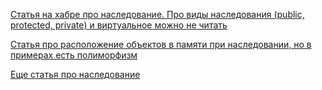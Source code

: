 [Статья на хабре про наследование. Про виды наследования (public, protected, private) и виртуальное можно не читать](https://habr.com/ru/post/445948/)

[Статья про расположение объектов в памяти при наследовании, но в примерах есть полиморфизм](https://medium.com/geekculture/c-inheritance-memory-model-eac9eb9c56b5)

[Еще статья про наследование](https://www.geeksforgeeks.org/inheritance-in-c/)
